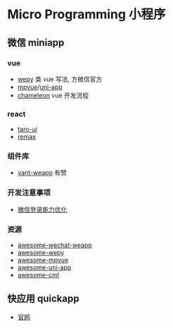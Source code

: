 # Micro Programming 小程序

## 微信 miniapp

### vue

- [wepy](https://wepyjs.github.io/wepy-docs/) 类 vue 写法, 方微信官方
- [mpvue](https://github.com/Meituan-Dianping/mpvue)/[uni-app](https://github.com/dcloudio/uni-app)
- [chameleon](https://github.com/didi/chameleon) vue 开发流程

### react

- [taro-ui](https://github.com/NervJS/taro-ui)
- [remax](https://github.com/remaxjs/remax)

### 组件库

- [vant-weapp](https://github.com/youzan/vant-weapp) 有赞

### 开发注意事项

- [微信登录能力优化](https://developers.weixin.qq.com/community/develop/doc/000e2aac1ac838e29aa6c4eaf56409?highLine=%25E7%2599%25BB%25E5%25BD%2595)

### 资源

- [awesome-wechat-weapp](https://github.com/justjavac/awesome-wechat-weapp)
- [awesome-wepy](https://github.com/aben1188/awesome-wepy)
- [awesome-mpvue](https://github.com/mpvue/awesome-mpvue)
- [awesome-uni-app](https://github.com/aben1188/awesome-uni-app)
- [awesome-cml](https://github.com/chameleon-team/awesome-cml)

## 快应用 quickapp

- [官网](https://www.quickapp.cn/) 
